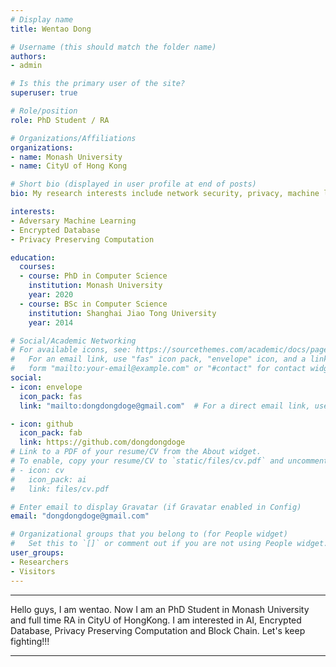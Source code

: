 ```yaml
---
# Display name
title: Wentao Dong

# Username (this should match the folder name)
authors:
- admin

# Is this the primary user of the site?
superuser: true

# Role/position
role: PhD Student / RA

# Organizations/Affiliations
organizations:
- name: Monash University
- name: CityU of Hong Kong

# Short bio (displayed in user profile at end of posts)
bio: My research interests include network security, privacy, machine learning, blockchain.

interests:
- Adversary Machine Learning
- Encrypted Database
- Privacy Preserving Computation

education:
  courses:
  - course: PhD in Computer Science
    institution: Monash University
    year: 2020
  - course: BSc in Computer Science
    institution: Shanghai Jiao Tong University
    year: 2014

# Social/Academic Networking
# For available icons, see: https://sourcethemes.com/academic/docs/page-builder/#icons
#   For an email link, use "fas" icon pack, "envelope" icon, and a link in the
#   form "mailto:your-email@example.com" or "#contact" for contact widget.
social:
- icon: envelope
  icon_pack: fas
  link: "mailto:dongdongdoge@gmail.com"  # For a direct email link, use "mailto:test@example.org".

- icon: github
  icon_pack: fab
  link: https://github.com/dongdongdoge
# Link to a PDF of your resume/CV from the About widget.
# To enable, copy your resume/CV to `static/files/cv.pdf` and uncomment the lines below.
# - icon: cv
#   icon_pack: ai
#   link: files/cv.pdf

# Enter email to display Gravatar (if Gravatar enabled in Config)
email: "dongdongdoge@gmail.com"

# Organizational groups that you belong to (for People widget)
#   Set this to `[]` or comment out if you are not using People widget.
user_groups:
- Researchers
- Visitors
---
```



---

Hello guys, I am wentao. Now I am an PhD Student in Monash University and full time RA in CityU of HongKong. I am interested in AI, Encrypted Database, Privacy Preserving Computation and Block Chain. Let's keep fighting!!!

---
